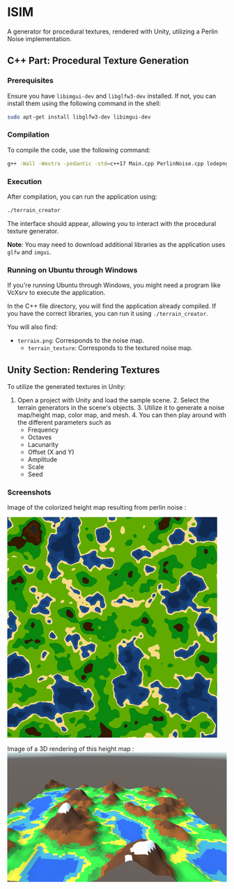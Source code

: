 # ISIM
A generator for procedural textures, rendered with Unity, utilizing a Perlin Noise implementation.

## C++ Part: Procedural Texture Generation

### Prerequisites
Ensure you have `libimgui-dev` and `libglfw3-dev` installed. If not, you can install them using the following command in the shell:

```bash
sudo apt-get install libglfw3-dev libimgui-dev
```

### Compilation
To compile the code, use the following command:

```bash
g++ -Wall -Wextra -pedantic -std=c++17 Main.cpp PerlinNoise.cpp lodepng.cpp -o terrain_creator -limgui -lstb -lX11 -lglfw -lGL
```

### Execution
After compilation, you can run the application using:

```bash
./terrain_creator
```
The interface should appear, allowing you to interact with the procedural texture generator.

**Note**: You may need to download additional libraries as the application uses `glfw` and `imgui`.

### Running on Ubuntu through Windows
If you're running Ubuntu through Windows, you might need a program like VcXsrv to execute the application.

In the C++ file directory, you will find the application already compiled. If you have the correct libraries, you can run it using `./terrain_creator`.

You will also find:
- `terrain.png`: Corresponds to the noise map.
  - `terrain_texture`: Corresponds to the textured noise map.

## Unity Section: Rendering Textures

To utilize the generated textures in Unity:
1. Open a project with Unity and load the sample scene.
   2. Select the terrain generators in the scene's objects.
   3. Utilize it to generate a noise map/height map, color map, and mesh.
   4. You can then play around with the different parameters such as
      - Frequency​
      - Octaves
      - Lacunarity
      - Offset (X and Y)
      - Amplitude
      - Scale
      - Seed
     
### Screenshots

Image of the colorized height map resulting from perlin noise :

![Color Map](color_map.png)

Image of a 3D rendering of this height map :
![3D Mesh](mesh_map.png)

